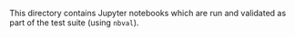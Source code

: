 This directory contains Jupyter notebooks which are run and validated as part of the test suite (using `nbval`).
